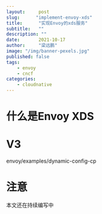 ```yaml
---
layout:     post 
slug:      "implement-envoy-xds"
title:      "实现Envoy的xds服务"
subtitle:   ""
description: ""
date:       2021-10-17
author:     "梁远鹏"
image: "/img/banner-pexels.jpg"
published: false
tags:
    - envoy 
    - cncf
categories: 
    - cloudnative
---
```


# 什么是Envoy XDS

# V3

envoy/examples/dynamic-config-cp

# 注意

本文还在持续编写中
